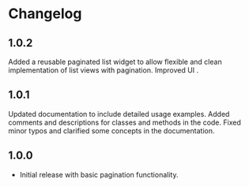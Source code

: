 
# Changelog

## 1.0.2
Added a reusable paginated list widget to allow flexible and clean implementation of list views with pagination.
Improved UI .

## 1.0.1
Updated documentation to include detailed usage examples.
Added comments and descriptions for classes and methods in the code.
Fixed minor typos and clarified some concepts in the documentation.

## 1.0.0
- Initial release with basic pagination functionality.
